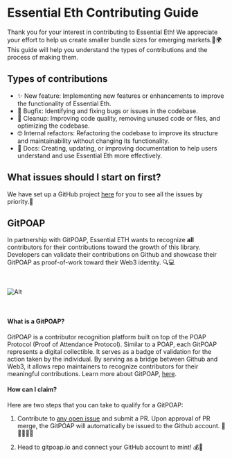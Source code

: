 # Essential Eth Contributing Guide

Thank you for your interest in contributing to Essential Eth! We appreciate your effort to help us create smaller bundle sizes for emerging markets.🙌🌍 This guide will help you understand the types of contributions and the process of making them.

## Types of contributions

- ✨ New feature: Implementing new features or enhancements to improve the functionality of Essential Eth.
- 🐛 Bugfix: Identifying and fixing bugs or issues in the codebase.
- 🧼 Cleanup: Improving code quality, removing unused code or files, and optimizing the codebase.
- 🤓 Internal refactors: Refactoring the codebase to improve its structure and maintainability without changing its functionality.
- 📓 Docs: Creating, updating, or improving documentation to help users understand and use Essential Eth more effectively.

## What issues should I start on first?

We have set up a GitHub project [here](https://github.com/dawsbot/essential-eth/projects/1) for you to see all the issues by priority.🚀

## GitPOAP

In partnership with GitPOAP, Essential ETH wants to recognize **all** contributors for their contributions toward the growth of this library. Developers can validate their contributions on Github and showcase their GitPOAP as proof-of-work toward their Web3 identity. 🔍💻

<br/>

![Alt](https://www.gitpoap.io/_next/image?url=https%3A%2F%2Fassets.poap.xyz%2Fgitpoap3a-2023-essential-eth-contributor-2022-logo-1670961141021.png&w=750&q=75)

<br/>

#### What is a GitPOAP?

GitPOAP is a contributor recognition platform built on top of the POAP Protocol (Proof of Attendance Protocol). Similar to a POAP, each GitPOAP represents a digital collectible. It serves as a badge of validation for the action taken by the individual. By serving as a bridge between Github and Web3, it allows repo maintainers to recognize contributors for their meaningful contributions. Learn more about GitPOAP, [here](https://www.gitpoap.io/).

#### How can I claim?

Here are two steps that you can take to qualify for a GitPOAP:

1. Contribute to [any open issue](https://github.com/dawsbot/essential-eth/issues) and submit a PR. Upon approval of PR merge, the GitPOAP will automatically be issued to the Github account. 🤝👩‍💻👨‍💻

2. Head to gitpoap.io and connect your GitHub account to mint! 💰🔗
